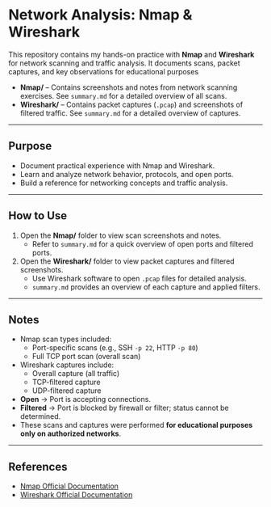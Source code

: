 # Network Analysis: Nmap & Wireshark

This repository contains my hands-on practice with **Nmap** and **Wireshark** for network scanning and traffic analysis. It documents scans, packet captures, and key observations for educational purposes


- **Nmap/** – Contains screenshots and notes from network scanning exercises. See `summary.md` for a detailed overview of all scans.  
- **Wireshark/** – Contains packet captures (`.pcap`) and screenshots of filtered traffic. See `summary.md` for a detailed overview of captures.  

---

## Purpose

- Document practical experience with Nmap and Wireshark.  
- Learn and analyze network behavior, protocols, and open ports.  
- Build a reference for networking concepts and traffic analysis.  

---

## How to Use

1. Open the **Nmap/** folder to view scan screenshots and notes.  
   - Refer to `summary.md` for a quick overview of open ports and filtered ports.  
2. Open the **Wireshark/** folder to view packet captures and filtered screenshots.  
   - Use Wireshark software to open `.pcap` files for detailed analysis.  
   - `summary.md` provides an overview of each capture and applied filters.  

---

## Notes

- Nmap scan types included:
  - Port-specific scans (e.g., SSH `-p 22`, HTTP `-p 80`)  
  - Full TCP port scan (overall scan)  
- Wireshark captures include:
  - Overall capture (all traffic)  
  - TCP-filtered capture  
  - UDP-filtered capture  
- **Open** → Port is accepting connections.  
- **Filtered** → Port is blocked by firewall or filter; status cannot be determined.  
- These scans and captures were performed **for educational purposes only on authorized networks**.  

---

## References

- [Nmap Official Documentation](https://nmap.org/book/man.html)  
- [Wireshark Official Documentation](https://www.wireshark.org/docs/)  




